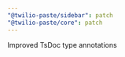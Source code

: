 ```yaml
---
"@twilio-paste/sidebar": patch
"@twilio-paste/core": patch
---
```


Improved TsDoc type annotations

